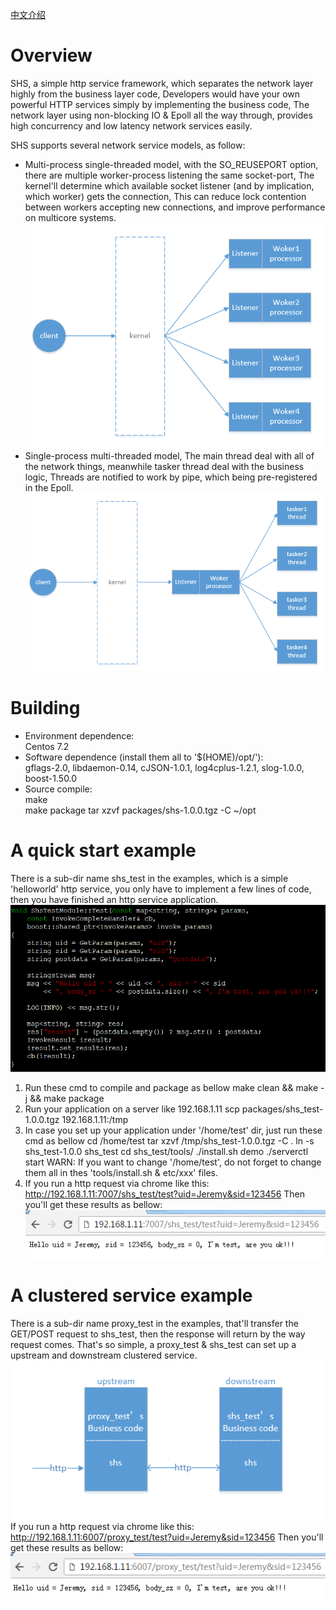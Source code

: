 [中文介绍](https://github.com/liaosanity/shs/blob/master/README.zh_CN.md)

# Overview
SHS, a simple http service framework, which separates the network layer highly from the business layer code, Developers would have your own powerful HTTP services simply by implementing the business code, The network layer using non-blocking IO & Epoll all the way through, provides high concurrency and low latency network services easily.

SHS supports several network service models, as follow:
* Multi-process single-threaded model, with the SO_REUSEPORT option, there are multiple worker-process listening the same socket-port, The kernel'll determine which available socket listener (and by implication, which worker) gets the connection, This can reduce lock contention between workers accepting new connections, and improve performance on multicore systems.
![image](https://github.com/liaosanity/shs/raw/master/images/multiprocess.png)
* Single-process multi-threaded model, The main thread deal with all of the network things, meanwhile tasker thread deal with the business logic, Threads are notified to work by pipe, which being pre-registered in the Epoll.
![image](https://github.com/liaosanity/shs/raw/master/images/singleprocess.png)

# Building
 * Environment dependence:   
   Centos 7.2  
 * Software dependence (install them all to '$(HOME)/opt/'):  
   gflags-2.0, libdaemon-0.14, cJSON-1.0.1, log4cplus-1.2.1, slog-1.0.0, boost-1.50.0 
 * Source compile:  
   make  
   make package
   tar xzvf packages/shs-1.0.0.tgz -C ~/opt

# A quick start example
There is a sub-dir name shs_test in the examples, which is a simple 'helloworld' http service, you only have to implement a few lines of code, then you have finished an http service application.
![image](https://github.com/liaosanity/shs/raw/master/images/shs_test.png)
1) Run these cmd to compile and package as bellow
make clean && make -j && make package
2) Run your application on a server like 192.168.1.11
scp packages/shs_test-1.0.0.tgz 192.168.1.11:/tmp
3) In case you set up your application under '/home/test' dir, just run these cmd as bellow
cd /home/test
tar xzvf /tmp/shs_test-1.0.0.tgz -C .
ln -s shs_test-1.0.0 shs_test
cd shs_test/tools/
./install.sh demo
./serverctl start
WARN: If you want to change '/home/test', do not forget to change them all in thes 'tools/install.sh & etc/xxx' files.
4) If you run a http request via chrome like this:
http://192.168.1.11:7007/shs_test/test?uid=Jeremy&sid=123456
Then you'll get these results as bellow:
![image](https://github.com/liaosanity/shs/raw/master/images/helloworld.png)

# A clustered service example
There is a sub-dir name proxy_test in the examples, that'll transfer the GET/POST request to shs_test, then the response will return by the way request comes. That's so simple, a proxy_test & shs_test can set up a upstream and downstream clustered service.
![image](https://github.com/liaosanity/shs/raw/master/images/ud.png)
If you run a http request via chrome like this:
http://192.168.1.11:6007/proxy_test/test?uid=Jeremy&sid=123456
Then you'll get these results as bellow:
![image](https://github.com/liaosanity/shs/raw/master/images/proxy.png)
